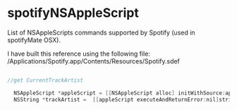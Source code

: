 spotifyNSAppleScript
====================

List of NSAppleScripts commands supported by Spotify (used in spotifyMate OSX).

I have built this reference using the following file:
/Applications/Spotify.app/Contents/Resources/Spotify.sdef

```objective-c

//get CurrentTrackArtist

  NSAppleScript *appleScript = [[NSAppleScript alloc] initWithSource:appleScriptText];
  NSString *trackArtist =  [[appleScript executeAndReturnError:nil]stringValue];

```
